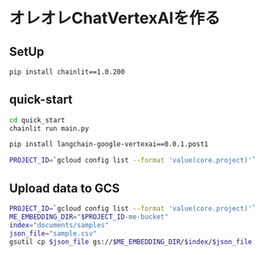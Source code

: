 # オレオレChatVertexAIを作る

## SetUp

```bash
pip install chainlit==1.0.200
```

## quick-start

```bash
cd quick_start
chainlit run main.py
```

```bash
pip install langchain-google-vertexai==0.0.1.post1
```

```bash
PROJECT_ID=`gcloud config list --format 'value(core.project)'`
```

## Upload data to GCS

```bash
PROJECT_ID=`gcloud config list --format 'value(core.project)'`
ME_EMBEDDING_DIR="$PROJECT_ID-me-bucket"
index="documents/samples"
json_file="sample.csv"
gsutil cp $json_file gs://$ME_EMBEDDING_DIR/$index/$json_file
```
